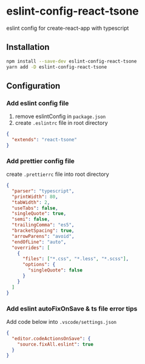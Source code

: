 # eslint-config-react-tsone

eslint config for create-react-app with typescript

## Installation

```sh
npm install --save-dev eslint-config-react-tsone
yarn add -D eslint-config-react-tsone
```

## Configuration

### Add eslint config file

1. remove eslintConfig in `package.json`
2. create `.eslintrc` file in root directory

```json
{
  "extends": "react-tsone"
}
```

### Add prettier config file

create `.prettierrc` file into root directory

```json
{
  "parser": "typescript",
  "printWidth": 80,
  "tabWidth": 2,
  "useTabs": false,
  "singleQuote": true,
  "semi": false,
  "trailingComma": "es5",
  "bracketSpacing": true,
  "arrowParens": "avoid",
  "endOfLine": "auto",
  "overrides": [
    {
      "files": ["*.css", "*.less", "*.scss"],
      "options": {
        "singleQuote": false
      }
    }
  ]
}
```

### Add eslint autoFixOnSave & ts file error tips

Add code below into `.vscode/settings.json`

```json
{
  "editor.codeActionsOnSave": {
    "source.fixAll.eslint": true
  }
}
```
